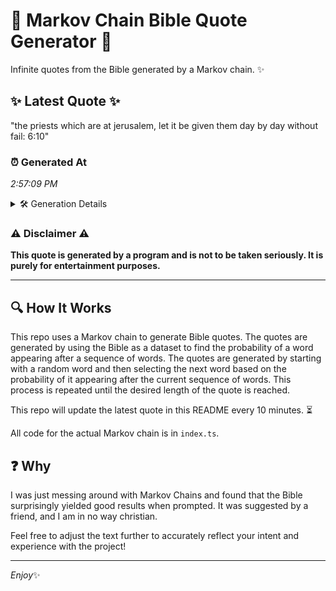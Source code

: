 # 📖 Markov Chain Bible Quote Generator 📖

Infinite quotes from the Bible generated by a Markov chain. ✨

## ✨ Latest Quote ✨
"the priests which are at jerusalem, let it be given them day by day without fail: 6:10"

### ⏰ Generated At
*2:57:09 PM*

<details>
    <summary>🛠️ Generation Details</summary>
    <p>
        <strong>🌱 Seed:</strong> the<br>
        <strong>🔄 Iterations:</strong> 16<br>
        <strong>📜 Context History:</strong><br>[ the ]: priests<br>[ the, priests ]: which<br>[ the, priests, which ]: are<br>[ the, priests, which, are ]: at<br>[ the, priests, which, are, at ]: jerusalem,<br>[ the, priests, which, are, at, jerusalem, ]: let<br>[ priests, which, are, at, jerusalem,, let ]: it<br>[ which, are, at, jerusalem,, let, it ]: be<br>[ are, at, jerusalem,, let, it, be ]: given<br>[ at, jerusalem,, let, it, be, given ]: them<br>[ jerusalem,, let, it, be, given, them ]: day<br>[ let, it, be, given, them, day ]: by<br>[ it, be, given, them, day, by ]: day<br>[ be, given, them, day, by, day ]: without<br>[ given, them, day, by, day, without ]: fail:<br>[ them, day, by, day, without, fail: ]: 6:10<br>
    </p>
</details>

### ⚠️ Disclaimer ⚠️
**This quote is generated by a program and is not to be taken seriously. It is purely for entertainment purposes.**

---

## 🔍 How It Works

This repo uses a Markov chain to generate Bible quotes. The quotes are generated by using the Bible as a dataset to find the probability of a word appearing after a sequence of words. The quotes are generated by starting with a random word and then selecting the next word based on the probability of it appearing after the current sequence of words. This process is repeated until the desired length of the quote is reached.

This repo will update the latest quote in this README every 10 minutes. ⏳

All code for the actual Markov chain is in `index.ts`.

## ❓ Why

I was just messing around with Markov Chains and found that the Bible surprisingly yielded good results when prompted. 
It was suggested by a friend, and I am in no way christian.

Feel free to adjust the text further to accurately reflect your intent and experience with the project!

---

*Enjoy*✨
